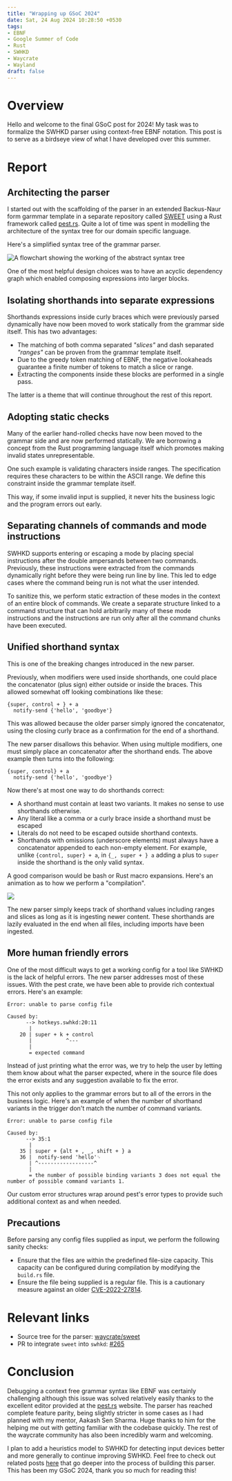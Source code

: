 ```yaml
---
title: "Wrapping up GSoC 2024"
date: Sat, 24 Aug 2024 10:28:50 +0530
tags:
- EBNF
- Google Summer of Code
- Rust
- SWHKD
- Waycrate
- Wayland
draft: false
---
```


# Overview

Hello and welcome to the final GSoC post for 2024! My task was to formalize the SWHKD parser using context-free EBNF notation. This post is to serve as a birdseye view of what
I have developed over this summer.

# Report

## Architecting the parser

I started out with the scaffolding of the parser in an extended Backus-Naur form garmmar template
in a separate repository called [SWEET](https://github.com/waycrate/sweet) using a Rust framework
called [pest.rs](https://pest.rs). Quite a lot of time was
spent in modelling the architecture of the syntax tree for our domain specific language.

Here's a simplified syntax tree of the grammar parser.

![A flowchart showing the working of the abstract syntax tree](/sweet-architecture.svg)

One of the most helpful design choices was to have an acyclic dependency graph which enabled composing
expressions into larger blocks.

## Isolating shorthands into separate expressions

Shorthands expressions inside curly braces which were previously parsed dynamically have now been moved
to work statically from the grammar side itself. This has two advantages:

- The matching of both comma separated _"slices"_ and dash separated _"ranges"_ can be proven from the grammar template itself.
- Due to the greedy token matching of EBNF, the negative lookaheads guarantee a finite number of tokens to match a slice or range.
- Extracting the components inside these blocks are performed in a single pass.

The latter is a theme that will continue throughout the rest of this report.

## Adopting static checks

Many of the earlier hand-rolled checks have now been moved to the grammar side and are now performed statically.
We are borrowing a concept from the Rust programming language itself which promotes making invalid states unrepresentable.

One such example is validating characters inside ranges. The specification requires these characters
to be within the ASCII range. We define this constraint inside the grammar template itself.

This way, if some invalid input is supplied, it never hits the business logic and the program errors out early.

## Separating channels of commands and mode instructions

SWHKD supports entering or escaping a mode by placing special instructions after the double ampersands between two commands.
Previously,
these instructions were extracted from the commands dynamically right before they were being run
line by line. This led to edge cases where the command being run is not what the user intended.

To sanitize this, we perform static extraction of these modes in the context of an entire block of
commands. We create a separate structure linked to a command structure that can hold arbitrarily many of these mode instructions
and the instructions are run only after all the command chunks have been executed.

## Unified shorthand syntax

This is one of the breaking changes introduced in the new parser.

Previously, when modifiers were
used inside shorthands, one could place the concatenator (plus sign) either outside or inside the
braces. This allowed somewhat off looking combinations like these:

```
{super, control + } + a
  notify-send {'hello', 'goodbye'}
```

This was allowed because the older parser simply ignored the concatenator, using the closing curly
brace as a confirmation for the end of a shorthand.

The new parser disallows this behavior. When using multiple modifiers, one must simply place an concatenator after the shorthand ends.
The above example then turns into the following:

```
{super, control} + a
  notify-send {'hello', 'goodbye'}
```

Now there's at most one way to do shorthands correct:
  - A shorthand must contain at least two variants. It makes no sense to use shorthands otherwise.
  - Any literal like a comma or a curly brace inside a shorthand must be escaped
  - Literals do not need to be escaped outside shorthand contexts.
  - Shorthands with omissions (underscore elements) must always have a concatenator appended to each non-empty element. For example, unlike `{control, super} + a`, in `{_, super + } a` adding a plus to `super` inside the shorthand is the only valid syntax.

A good comparison would be bash or Rust macro expansions. Here's an animation as to how we perform
a "compilation".

![](/swhkd-macro-compilation.gif)

The new parser simply keeps track of shorthand values including ranges and slices as long as it is
ingesting newer content. These shorthands are lazily evaluated in the end when all files, including
imports have been ingested.

## More human friendly errors

One of the most difficult ways to get a working config for a tool like SWHKD is the lack of helpful
errors. The new parser addresses most of these issues. With the pest crate, we have been able to
provide rich contextual errors. Here's an example:

```
Error: unable to parse config file

Caused by:
      --> hotkeys.swhkd:20:11
       |
    20 | super + k + control
       |           ^---
       |
       = expected command
```

Instead of just printing what the error was, we try to help the user by letting them know about what
the parser expected, where in the source file does the error exists and any suggestion available to
fix the error.

This not only applies to the grammar errors but to all of the errors in the business logic. Here's an
example of when the number of shorthand variants in the trigger don't match the number of command variants.

```
Error: unable to parse config file

Caused by:
      --> 35:1
       |
    35 | super + {alt + , _, shift + } a
    36 |  notify-send 'hello'␊
       | ^------------------^
       |
       = the number of possible binding variants 3 does not equal the number of possible command variants 1.
```

Our custom error
structures wrap around pest's error types to provide such additional context as and when needed.

## Precautions

Before parsing any config files supplied as input, we perform the following sanity checks:

- Ensure that the files are within the predefined file-size capacity. This capacity can be configured
during compilation by modifying the `build.rs` file.
- Ensure the file being supplied is a regular file. This is a cautionary measure against an older [CVE-2022-27814](https://github.com/advisories/GHSA-x446-3xhq-5xfp).


# Relevant links

- Source tree for the parser: [waycrate/sweet](https://github.com/waycrate/sweet)
- PR to integrate `sweet` into `swhkd`: [#265](https://github.com/waycrate/swhkd/pull/265)

# Conclusion

Debugging a context free grammar syntax like EBNF was certainly challenging although this issue was solved
relatively easily thanks to the excellent editor provided at the [pest.rs](https://pest.rs) website. The parser
has reached complete feature parity, being slightly stricter in some cases as I
had planned with my mentor, Aakash Sen Sharma. Huge thanks to him for the helping me out with getting familiar
with the codebase quickly. The rest of the waycrate community has also been incredibly warm and welcoming.

I plan to add a heuristics model to SWHKD for detecting input devices better and more generally
to continue improving SWHKD. Feel free to check out related posts [here](https://lavafroth.is-a.dev/tags/google-summer-of-code) that go deeper into the process
of building this parser. This has been my GSoC 2024, thank you so much for reading this!
